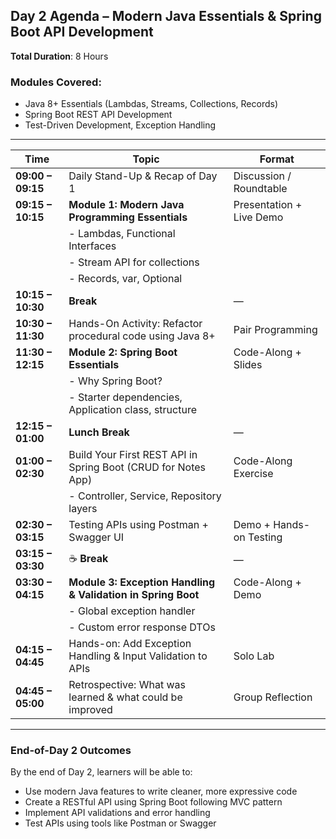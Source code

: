 ## **Day 2 Agenda – Modern Java Essentials & Spring Boot API Development**

**Total Duration**: 8 Hours

### **Modules Covered**:

* Java 8+ Essentials (Lambdas, Streams, Collections, Records)
* Spring Boot REST API Development
* Test-Driven Development, Exception Handling

---

| **Time**          | **Topic**                                                 | **Format**               |
| ----------------- | --------------------------------------------------------- | ------------------------ |
| **09:00 – 09:15** | Daily Stand-Up & Recap of Day 1                         | Discussion / Roundtable  |
| **09:15 – 10:15** | **Module 1: Modern Java Programming Essentials**          | Presentation + Live Demo |
|                   | - Lambdas, Functional Interfaces                          |                          |
|                   | - Stream API for collections                              |                          |
|                   | - Records, var, Optional                                  |                          |
| **10:15 – 10:30** | **Break**                                                 | —                        |
| **10:30 – 11:30** | Hands-On Activity: Refactor procedural code using Java 8+ | Pair Programming         |
| **11:30 – 12:15** | **Module 2: Spring Boot Essentials**                      | Code-Along + Slides      |
|                   | - Why Spring Boot?                                        |                          |
|                   | - Starter dependencies, Application class, structure      |                          |
| **12:15 – 01:00** | **Lunch Break**                                           | —                        |
| **01:00 – 02:30** | Build Your First REST API in Spring Boot (CRUD for Notes App) | Code-Along Exercise      |
|                   | - Controller, Service, Repository layers                  |                          |
| **02:30 – 03:15** | Testing APIs using Postman + Swagger UI                   | Demo + Hands-on Testing  |
| **03:15 – 03:30** | ☕ **Break**                                               | —                        |
| **03:30 – 04:15** | **Module 3: Exception Handling & Validation in Spring Boot** | Code-Along + Demo        |
|                   | - Global exception handler                                |                          |
|                   | - Custom error response DTOs                              |                          |
| **04:15 – 04:45** | Hands-on: Add Exception Handling & Input Validation to APIs | Solo Lab                 |
| **04:45 – 05:00** | Retrospective: What was learned & what could be improved | Group Reflection         |

---

### **End-of-Day 2 Outcomes**

By the end of Day 2, learners will be able to:

* Use modern Java features to write cleaner, more expressive code
* Create a RESTful API using Spring Boot following MVC pattern
* Implement API validations and error handling
* Test APIs using tools like Postman or Swagger

